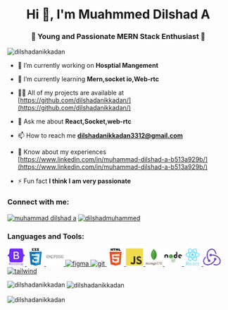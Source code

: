 <h1 align="center">Hi 👋, I'm Muahmmed Dilshad A</h1>
<h3 align="center">🚀 Young and Passionate MERN Stack Enthusiast 🚀</h3>

<p align="left"> <img src="https://komarev.com/ghpvc/?username=dilshadanikkadan&label=Profile%20views&color=0e75b6&style=flat" alt="dilshadanikkadan" /> </p>

- 🔭 I’m currently working on **Hosptial Mangement**

- 🌱 I’m currently learning **Mern,socket io,Web-rtc**

- 👨‍💻 All of my projects are available at [https://github.com/dilshadanikkadan/](https://github.com/dilshadanikkadan/)

- 💬 Ask me about **React,Socket,web-rtc**

- 📫 How to reach me **dilshadanikkadan3312@gmail.com**

- 📄 Know about my experiences [https://www.linkedin.com/in/muhammad-dilshad-a-b513a929b/](https://www.linkedin.com/in/muhammad-dilshad-a-b513a929b/)

- ⚡ Fun fact **I think I am very passionate**

<h3 align="left">Connect with me:</h3>
<p align="left">
<a href="https://linkedin.com/in/muhammad dilshad a" target="blank"><img align="center" src="https://raw.githubusercontent.com/rahuldkjain/github-profile-readme-generator/master/src/images/icons/Social/linked-in-alt.svg" alt="muhammad dilshad a" height="30" width="40" /></a>
<a href="https://www.leetcode.com/dilshadmuhammed" target="blank"><img align="center" src="https://raw.githubusercontent.com/rahuldkjain/github-profile-readme-generator/master/src/images/icons/Social/leet-code.svg" alt="dilshadmuhammed" height="30" width="40" /></a>
</p>

<h3 align="left">Languages and Tools:</h3>
<p align="left"> <a href="https://getbootstrap.com" target="_blank" rel="noreferrer"> <img src="https://raw.githubusercontent.com/devicons/devicon/master/icons/bootstrap/bootstrap-plain-wordmark.svg" alt="bootstrap" width="40" height="40"/> </a> <a href="https://www.w3schools.com/css/" target="_blank" rel="noreferrer"> <img src="https://raw.githubusercontent.com/devicons/devicon/master/icons/css3/css3-original-wordmark.svg" alt="css3" width="40" height="40"/> </a> <a href="https://expressjs.com" target="_blank" rel="noreferrer"> <img src="https://raw.githubusercontent.com/devicons/devicon/master/icons/express/express-original-wordmark.svg" alt="express" width="40" height="40"/> </a> <a href="https://www.figma.com/" target="_blank" rel="noreferrer"> <img src="https://www.vectorlogo.zone/logos/figma/figma-icon.svg" alt="figma" width="40" height="40"/> </a> <a href="https://git-scm.com/" target="_blank" rel="noreferrer"> <img src="https://www.vectorlogo.zone/logos/git-scm/git-scm-icon.svg" alt="git" width="40" height="40"/> </a> <a href="https://www.w3.org/html/" target="_blank" rel="noreferrer"> <img src="https://raw.githubusercontent.com/devicons/devicon/master/icons/html5/html5-original-wordmark.svg" alt="html5" width="40" height="40"/> </a> <a href="https://developer.mozilla.org/en-US/docs/Web/JavaScript" target="_blank" rel="noreferrer"> <img src="https://raw.githubusercontent.com/devicons/devicon/master/icons/javascript/javascript-original.svg" alt="javascript" width="40" height="40"/> </a> <a href="https://www.mongodb.com/" target="_blank" rel="noreferrer"> <img src="https://raw.githubusercontent.com/devicons/devicon/master/icons/mongodb/mongodb-original-wordmark.svg" alt="mongodb" width="40" height="40"/> </a> <a href="https://nodejs.org" target="_blank" rel="noreferrer"> <img src="https://raw.githubusercontent.com/devicons/devicon/master/icons/nodejs/nodejs-original-wordmark.svg" alt="nodejs" width="40" height="40"/> </a> <a href="https://reactjs.org/" target="_blank" rel="noreferrer"> <img src="https://raw.githubusercontent.com/devicons/devicon/master/icons/react/react-original-wordmark.svg" alt="react" width="40" height="40"/> </a> <a href="https://redux.js.org" target="_blank" rel="noreferrer"> <img src="https://raw.githubusercontent.com/devicons/devicon/master/icons/redux/redux-original.svg" alt="redux" width="40" height="40"/> </a> <a href="https://tailwindcss.com/" target="_blank" rel="noreferrer"> <img src="https://www.vectorlogo.zone/logos/tailwindcss/tailwindcss-icon.svg" alt="tailwind" width="40" height="40"/> </a> </p>

<p><img align="left" src="https://github-readme-stats.vercel.app/api/top-langs?username=dilshadanikkadan&show_icons=true&locale=en&layout=compact" alt="dilshadanikkadan" /></p>

<p>&nbsp;<img align="center" src="https://github-readme-stats.vercel.app/api?username=dilshadanikkadan&show_icons=true&locale=en" alt="dilshadanikkadan" /></p>

<p><img align="center" src="https://github-readme-streak-stats.herokuapp.com/?user=dilshadanikkadan&" alt="dilshadanikkadan" /></p>
